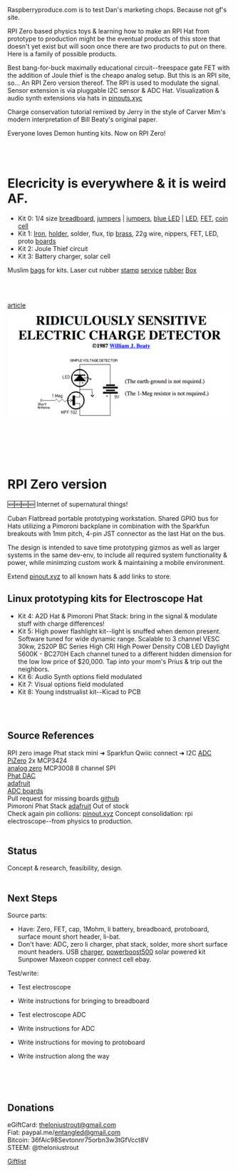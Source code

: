 


<br><br>
Raspberryproduce.com is to test Dan's marketing chops. Because not gf's site. 

RPI Zero based physics toys & learning how to make an RPI Hat from prototype to production might be the eventual products of this store that doesn't yet exist but will soon once there are two products to put on there. Here is a family of possible products.

Best bang-for-buck maximally educational circuit--freespace gate FET with the addition of Joule thief is the cheapo analog setup. But this is an RPI site, so...  An RPI Zero version thereof. The RPI is used to modulate the signal. Sensor extension is via pluggable I2C sensor & ADC Hat. Visualization & audio synth extensions via hats in [pinouts.xyc](http://pinouts.xyz) 

Charge conservation tutorial remixed by Jerry in the style of Carver Mim's modern interpretation of Bill Beaty's original paper.

Everyone loves Demon hunting kits. Now on RPI Zero!



<br><br>

# Elecricity is everywhere & it is weird AF.
   

* Kit 0: 1/4 size [breadboard](https://www.alibaba.com/product-detail/170-points-solderless-mini-breadboard_529975523.html?spm=a2700.7724838.2017115.1.20f04c5enrX4GL), [jumpers](https://www.aliexpress.com/item/Free-Shipping-140pcs-in-one-package-convenient-New-Solderless-Flexible-Breadboard-Jumper-wires-Cables-HOT-Sale/664098704.html?src=google&albslr=201159365&isdl=y&aff_short_key=UneMJZVf&source=%7Bifdyn:dyn%7D%7Bifpla:pla%7D%7Bifdbm:DBM&albch=DID%7D&src=google&albch=shopping&acnt=708-803-3821&isdl=y&albcp=653153647&albag=34728528644&slnk=&trgt=61865531738&plac=&crea=en664098704&netw=g&device=c&mtctp=&gclid=EAIaIQobChMIofj9qZfT2QIVhjppCh1QHg4yEAQYBSABEgI7ofD_BwE) | [jumpers](https://www.aliexpress.com/item/130PC-24AWG-Breadboard-Jumper-Cable-Wires-Kit-Tinning-Double-Tinned-Component-Pack-Colorful-13-Types-10/32810506086.html?src=google&albslr=227881110&isdl=y&aff_short_key=UneMJZVf&source=%7Bifdyn:dyn%7D%7Bifpla:pla%7D%7Bifdbm:DBM&albch=DID%7D&src=google&albch=shopping&acnt=708-803-3821&isdl=y&albcp=653153647&albag=34728528644&slnk=&trgt=61865531738&plac=&crea=en32810506086&netw=g&device=c&mtctp=&gclid=EAIaIQobChMIuarQrpfT2QIVFMNkCh10YA4aEAkYByABEgK8zfD_BwE), [blue LED](https://guide.alibaba.com/shop/100pcs-blue-straw-f8-8mm-led-diode_42187743.html) | [LED](https://www.adafruit.com/product/1757?gclid=EAIaIQobChMIotK-8prT2QIVlq_ICh0U0AiJEAkYBSABEgJCb_D_BwE), [FET](https://www.alibaba.com/product-detail/2N3819_60474194805.html?spm=a2700.7724857/B.main07.45.348673646CSwQG), [coin cell](https://www.aliexpress.com/item/10pcs-AG10-LR1130-389-LR54-SR54-SR1130W-189-L1130-button-Cell-Coin-Battery-for-watch/32814513882.html?src=google&albslr=220730340&isdl=y&aff_short_key=UneMJZVf&source=%7Bifdyn:dyn%7D%7Bifpla:pla%7D%7Bifdbm:DBM&albch=DID%7D&src=google&albch=shopping&acnt=708-803-3821&isdl=y&albcp=653153647&albag=34728528644&slnk=&trgt=68416666751&plac=&crea=en32814513882&netw=g&device=c&mtctp=&gclid=EAIaIQobChMIvMO3z5zT2QIVFLbACh1IaQIyEAYYASABEgLFn_D_BwE)
* Kit 1: [Iron](https://www.aliexpress.com/premium/blue-hakko.html?d=y&origin=y&blanktest=0&SearchText=blue+hakko&tc=ppc&initiative_id=SB_20180304094714&isViewCP=y&catId=0), [holder](https://www.aliexpress.com/item/Metal-Soldering-Solder-Iron-Holder-Bracket-Black-with-yellow-blue-Sponge-for-hakko-aoyue-saike-soldering/32241857780.html?spm=2114.search0204.3.23.4c4c5377iPHua4&ws_ab_test=searchweb0_0,searchweb201602_2_10152_10151_10065_10344_10068_10130_10324_10342_10547_10325_10343_10546_10340_10548_10341_10545_10084_10083_10618_10307_5711211_10313_10059_10534_100031_10103_10627_10626_10624_10623_10622_10621_10620_5722415_5711313,searchweb201603_25,ppcSwitch_5_ppcChannel&algo_expid=b5881134-ddf3-4de8-9bdb-e14988251a43-3&algo_pvid=b5881134-ddf3-4de8-9bdb-e14988251a43&priceBeautifyAB=0), solder, flux, tip [brass](https://www.aliexpress.com/item/FIXFANS-Soldering-Iron-Tip-Brass-Wire-Cleaner-Ball-with-Metal-Stand-Case-Kit-for-Solder-Tip/32847609857.html?spm=2114.search0204.3.172.27c04d84n51ZKe&ws_ab_test=searchweb0_0,searchweb201602_2_10152_10151_10065_10344_10068_10130_10324_10342_10547_10325_10343_10546_10340_10548_10341_10545_10084_10083_10618_10307_5711211_10313_10059_10534_100031_10103_10627_10626_10624_10623_10622_10621_10620_5711311_5722415,searchweb201603_25,ppcSwitch_5_ppcChannel&algo_expid=582556ce-9d13-41b7-952d-5bf49d228baa-25&algo_pvid=582556ce-9d13-41b7-952d-5bf49d228baa&priceBeautifyAB=0), 22g wire, nippers, FET, LED, proto [boards](https://www.aliexpress.com/item/5pcs-lot-3cm-x-7cm-Double-Side-prototype-pcb-3-7-Proto-Board/32758625747.html?spm=2114.search0104.8.4.cd572774Tc5sbg&priceBeautifyAB=0)
* Kit 2: Joule Thief circuit
* Kit 3: Battery charger, solar cell


Muslim [bags](https://guide.alibaba.com/shop/rinas-garden-made-in-usa-100-cotton-muslin-drawstring-bags-3-x-5-50-bags_4671777.html) for kits. Laser cut rubber [stamp](https://learn.adafruit.com/laser-custom-stamps) [service](https://www.rubberstamps.net/custom_rubber_stamps.aspx?gclid=EAIaIQobChMIweuRvqHT2QIVByhpCh2LMQI5EAAYASAAEgIOgvD_BwE) [rubber](https://www.ebay.com/i/331943870860?chn=ps) [Box](https://www.alibaba.com/showroom/cardboard-box-design.html)

<br><br>

[article](http://amasci.com/emotor/chargdet.html)
![Alt text](png/beatytitle.png)

<br><br>
<br><br>

# RPI Zero version

🆕🆕🆕🆕 Internet of supernatural things!

Cuban Flatbread portable prototyping workstation. Shared GPIO bus for Hats utilizing a Pimoroni backplane in combination with the Sparkfun breakouts with 1mm pitch, 4-pin JST connector as the last Hat on the bus. <br />

The design is intended to save time prototyping gizmos as well as larger systems in the same dev-env, to include all required system functionality & power, while minimzing custom work & maintaining a mobile environment. <br />

Extend [pinout.xyz](pinout.xyz) to all known hats & add links to store.<br />



## Linux prototyping kits for Electroscope Hat

* Kit 4: A2D Hat & Pimoroni Phat Stack: bring in the signal & modulate stuff with charge differences!
* Kit 5: High power flashlight kit--light is snuffed when demon present. Software tuned for wide dynamic range. Scalable to 3 channel VESC 30kw, 2S20P BC Series High CRI High Power Density COB LED Daylight 5600K - BC270H  Each channel tuned to a different hidden dimension for the low low price of $20,000. Tap into your mom's Prius & trip out the neighbors.
* Kit 6: Audio Synth options field modulated
* Kit 7: Visual options field modulated
* Kit 8: Young indstrualist kit--Kicad to PCB



<br><br>


## Source References
RPI zero image
Phat stack mini ➜ Sparkfun Qwiic connect ➜ I2C [ADC PiZero](https://thepihut.com/products/adc-pizero)  2x MCP3424<br />
[analog zero](https://pinout.xyz/pinout/analog_zero)  MCP3008    8 channel SPI<br />
[Phat DAC](https://www.digikey.com/product-detail/en/pimoroni-ltd/PIM138/1778-1054-ND/6928267&?gclid=EAIaIQobChMIk8rPu-_Q2QIVBQ5pCh3xIAn7EAQYAyABEgLNyfD_BwE)<br />
[adafruit](https://learn.adafruit.com/raspberry-pi-analog-to-digital-converters/overview)<br />
[ADC boards](https://pinout.xyz/boards#type=ADC)<br />
Pull request for missing boards [github](https://github.com/gadgetoid/Pinout.xyz)<br />
Pimoroni Phat Stack [adafruit](https://www.adafruit.com/product/3742) Out of stock<br />
Check again pin collions: [pinout.xyz](https://pinout.xyz/phatstack)
Concept consolidation: rpi electroscope--from physics to production.
<br><br>

## Status
Concept & research, feasibility, design.
<br><br>

## Next Steps
Source parts: 

* Have: Zero, FET, cap, 1Mohm, li battery, breadboard, protoboard, surface mount short header, li-bat.
* Don't have: ADC, zero li charger, phat stack, solder, more short surface mount headers.
USB [charger](https://github.com/NeonHorizon/lipopi), [powerboost500](https://www.adafruit.com/product/1944) solar powered kit
Sunpower Maxeon copper connect cell ebay.

Test/write:
* Test electroscope
* Write instructions for bringing to breadboard
* Test electroscope ADC
* Write instructions for ADC

* Write instructions for moving to protoboard
* Write instruction along the way
<br><br>


<br><br>
## Donations
eGiftCard:  theloniustrout@gmail.com<br />
Fiat:       paypal.me/entangled@gmail.com<br />
Bitcoin:    36fAic98Sevtonnr75orbn3w3tGfVcct8V<br />
STEEM:      @theloniustrout<br />


[Giftlist](doc/giftlist)

